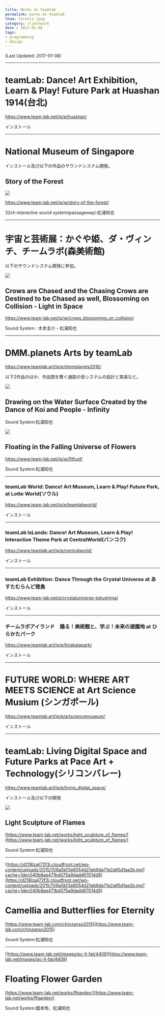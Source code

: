 ```yaml
---
title: Works at teamlab
permalink: works-at-teamlab
thum: forest1.jpeg
category: clientwork
date : 2017-01-08
tags:
- programming
- design
---
```


(Last Updated: 2017-01-08)

---

# teamLab: Dance! Art Exhibition, Learn & Play! Future Park at Huashan 1914(台北)

<https://www.team-lab.net/jp/e/huashan/>

インストール

---

# National Museum of Singapore

インストール及び以下の作品のサウンドシステム開発。

## Story of the Forest

![](forest2.jpeg)


<https://www.team-lab.net/jp/w/story-of-the-forest/>


32ch interactive sound system(passageway):松浦知也

---

# 宇宙と芸術展：かぐや姫、ダ・ヴィンチ、チームラボ(森美術館)

以下のサウンドシステム開発に参加。

![](crow_lightinspace.jpeg)


## Crows are Chased and the Chasing Crows are Destined to be Chased as well, Blossoming on Collision - Light in Space

<https://www.team-lab.net/jp/w/crows_blossoming_on_collision/>

Sound System : 木本圭介・松浦知也

---

# DMM.planets Arts by teamLab


<https://www.teamlab.art/jp/e/dmmplanets2016/>

以下2作品のほか、作品間を繋ぐ通路の音システムの設計と実装など。

![](koiandpeople.jpeg)

## Drawing on the Water Surface Created by the Dance of Koi and People - Infinity

Sound System:松浦知也



![](flower_universe.jpeg)

## Floating in the Falling Universe of Flowers

<https://www.team-lab.net/jp/w/fitfuof/>

Sound System:松浦知也


---

### teamLab World: Dance! Art Museum, Learn & Play! Future Park,  at Lotte World(ソウル)

<https://www.team-lab.net/jp/e/teamlabworld/>

インストール

---

### teamLab IsLands: Dance! Art Museum, Learn & Play! Interactive Theme Park at CentralWorld(バンコク)

<https://www.teamlab.art/jp/e/centralworld/>

インストール

---

### teamLab Exhibition: Dance Through the Crystal Universe at あすたむらんど徳島

<https://www.team-lab.net/e/crystaluniverse-tokushima/>

インストール

---

### チームラボアイランド　踊る！美術館と、学ぶ！未来の遊園地 at ひらかたパーク

<https://www.teamlab.art/jp/e/hirakatapark/>

インストール

---

# FUTURE WORLD: WHERE ART MEETS SCIENCE at Art Science Musium (シンガポール)


<https://www.teamlab.art/jp/e/artsciencemuseum/>

インストール

---

# teamLab: Living Digital Space and Future Parks at Pace Art + Technology(シリコンバレー)

<https://www.teamlab.art/jp/e/living_digital_space/>


インストール及び以下の開発

![](light_flames.jpeg)


## Light Sculpture of Flames


[https://www.team-lab.net/works/light_sculpture_of_flames/](https://www.team-lab.net/works/light_sculpture_of_flames/)

Sound System:松浦知也

---

![https://d218lzajl72f3j.cloudfront.net/wp-content/uploads/2015/11/6a5bf3e6054d21eb9da71e2a85d1aa2b.jpg?cache=1dec040b8ae471bd075a9dadd67014d9](https://d218lzajl72f3j.cloudfront.net/wp-content/uploads/2015/11/6a5bf3e6054d21eb9da71e2a85d1aa2b.jpg?cache=1dec040b8ae471bd075a9dadd67014d9)

# Camellia and Butterflies for Eternity

[https://www.team-lab.com/chinzanso2015](https://www.team-lab.com/chinzanso2015)

Sound System:松浦知也

---

![https://www.team-lab.net/images/pc-ll-fat/4409](https://www.team-lab.net/images/pc-ll-fat/4409)

# Floating Flower Garden

[https://www.team-lab.net/works/ffgarden/](https://www.team-lab.net/works/ffgarden/)

Sound System:國本玲、松浦知也
